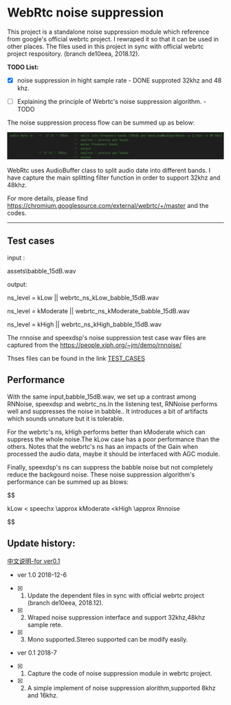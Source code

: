 #  WebRtc noise suppression

This project is a standalone noise suppression module which reference from google's official webrtc project. I rewraped it so that it can be used in other places. The files used in this project in sync with  official webrtc project respository. (branch de10eea, 2018.12).



**TODO List:**			

- [x] noise suppression in hight sample rate	- DONE supproted 32khz and 48 khz.
- [ ] Explaining the principle of Webrtc's noise suppression algorithm.  - TODO


The noise suppression process flow can be summed up as below:

![1544091468844](assets/1544091468844.png)



WebRtc uses AudioBuffer class to split audio date into different bands.	I have capture the main splitting filter function in order to support 32khz and 48khz.

For more details, please find https://chromium.googlesource.com/external/webrtc/+/master  and the codes.

------

## Test cases 

input :

assets\babble_15dB.wav

output:

ns_level = kLow    	||	webrtc_ns_kLow_babble_15dB.wav

ns_level = kModerate	||	webrtc_ns_kModerate_babble_15dB.wav

ns_level = kHigh		||	webrtc_ns_kHigh_babble_15dB.wav


The rnnoise and speexdsp's noise suppression test case wav files are captured from the https://people.xiph.org/~jm/demo/rnnoise/

Thses files can be found in the link [TEST_CASES](https://github.com/jagger2048/WebRtc_noise_suppression/tree/master/assets/test_case)

## Performance

With the same input,babble_15dB.wav, we set up a contrast among RNNoise, speexdsp and webrtc_ns.In the listening test, RNNoise performs well and suppresses the noise in babble.. It introduces a bit of artifacts which sounds unnature but it is tolerable. 

For the webrtc's ns, kHigh performs better than kModerate  which can suppress the whole noise.The kLow case has a poor performance than the others. Notes that the webrtc's ns has an impacts of the Gain when processed the audio data, maybe it should be interfaced with AGC module. 

Finally, speexdsp's ns can suppress the babble noise but  not completely reduce the backgourd noise. These noise suppression algorithm's performance can be summed up  as blows:

$$

kLow   < speechx \approx kModerate <kHigh \approx Rnnoise

$$




## Update history:

[中文说明-for ver0.1](https://github.com/jagger2048/WebRtc_noise_suppression/blob/master/readme_cn.md)

-  ver 1.0			2018-12-6
- [x] 1. Update the dependent files in sync with official webrtc project (branch de10eea, 2018.12).
- [x] 2. Wraped noise suppression interface and support 32khz,48khz sample rete.
- [x] 3. Mono supported.Stereo supported can be modify easily.
- ver 0.1			2018-7
- [x] 1. Capture the code of noise suppression module in webrtc project.
- [x] 2. A simple implement of noise suppression alorithm,supported 8khz and 16khz.
